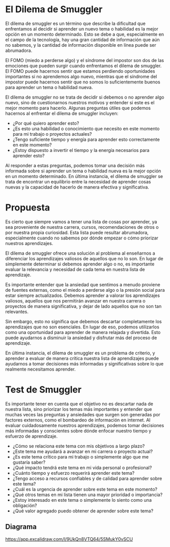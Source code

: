 # El Dilema de Smuggler
El dilema de smuggler es un término que describe la dificultad que enfrentamos al decidir si aprender un nuevo tema o habilidad es la mejor opción en un momento determinado. Esto se debe a que, especialmente en el campo de la tecnología, hay una gran cantidad de información que aún no sabemos, y la cantidad de información disponible en línea puede ser abrumadora.

El FOMO (miedo a perderse algo) y el síndrome del impostor son dos de las emociones que pueden surgir cuando enfrentamos el dilema de smuggler. El FOMO puede hacernos sentir que estamos perdiendo oportunidades importantes si no aprendemos algo nuevo, mientras que el síndrome del impostor puede hacernos sentir que no somos lo suficientemente buenos para aprender un tema o habilidad nueva.

El dilema de smuggler no se trata de decidir si debemos o no aprender algo nuevo, sino de cuestionarnos nuestros motivos y entender si este es el mejor momento para hacerlo. Algunas preguntas útiles que podemos hacernos al enfrentar el dilema de smuggler incluyen:

- ¿Por qué quiero aprender esto?
- ¿Es esto una habilidad o conocimiento que necesito en este momento para mi trabajo o proyectos actuales?
- ¿Tengo suficiente tiempo y energía para aprender esto correctamente en este momento?
- ¿Estoy dispuesto a invertir el tiempo y la energía necesarios para aprender esto?

Al responder a estas preguntas, podemos tomar una decisión más informada sobre si aprender un tema o habilidad nueva es la mejor opción en un momento determinado. En última instancia, el dilema de smuggler se trata de encontrar un equilibrio entre la necesidad de aprender cosas nuevas y la capacidad de hacerlo de manera efectiva y significativa.

# Propuesta
Es cierto que siempre vamos a tener una lista de cosas por aprender, ya sea proveniente de nuestra carrera, cursos, recomendaciones de otros o por nuestra propia curiosidad. Esta lista puede resultar abrumadora, especialmente cuando no sabemos por dónde empezar o cómo priorizar nuestros aprendizajes.

El dilema de smuggler ofrece una solución al problema al enseñarnos a diferenciar los aprendizajes valiosos de aquellos que no lo son. En lugar de simplemente determinar si debemos aprender algo o no, es importante evaluar la relevancia y necesidad de cada tema en nuestra lista de aprendizaje.

Es importante entender que la ansiedad que sentimos a menudo proviene de fuentes externas, como el miedo a perderse algo o la presión social para estar siempre actualizados. Debemos aprender a valorar los aprendizajes valiosos, aquellos que nos permitirán avanzar en nuestra carrera o proyectos de manera significativa, y dejar de lado aquellos que no son tan relevantes.

Sin embargo, esto no significa que debemos descartar completamente los aprendizajes que no son esenciales. En lugar de eso, podemos utilizarlos como una oportunidad para aprender de manera relajada y divertida. Esto puede ayudarnos a disminuir la ansiedad y disfrutar más del proceso de aprendizaje.

En última instancia, el dilema de smuggler es un problema de criterio, y aprender a evaluar de manera crítica nuestra lista de aprendizajes puede ayudarnos a tomar decisiones más informadas y significativas sobre lo que realmente necesitamos aprender.

# Test de Smuggler
Es importante tener en cuenta que el objetivo no es descartar nada de nuestra lista, sino priorizar los temas más importantes y entender que muchas veces las preguntas y ansiedades que surgen son generadas por factores externos, como el bombardeo de información en internet. Al evaluar cuidadosamente nuestros aprendizajes, podemos tomar decisiones más informadas y conscientes sobre dónde enfocar nuestro tiempo y esfuerzo de aprendizaje.

- ¿Cómo se relaciona este tema con mis objetivos a largo plazo?
- ¿Este tema me ayudará a avanzar en mi carrera o proyecto actual?
- ¿Es este tema crítico para mi trabajo o simplemente algo que me gustaría saber?
- ¿Qué impacto tendrá este tema en mi vida personal o profesional?
- ¿Cuánto tiempo y esfuerzo requerirá aprender este tema?
- ¿Tengo acceso a recursos confiables y de calidad para aprender sobre este tema?
- ¿Cuál es la urgencia de aprender sobre este tema en este momento?
- ¿Qué otros temas en mi lista tienen una mayor prioridad o importancia?
- ¿Estoy interesado en este tema o simplemente lo siento como una obligación?
- ¿Qué valor agregado puedo obtener de aprender sobre este tema?

## Diagrama
https://app.excalidraw.com/l/9UkQn8VTQ64/5SMukY0vSCU
